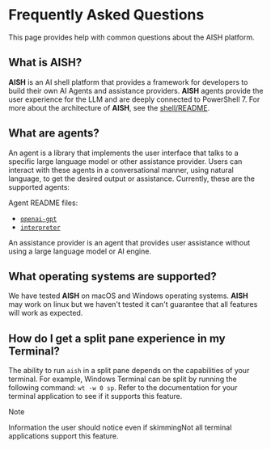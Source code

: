 # Frequently Asked Questions

This page provides help with common questions about the AISH platform.

## What is AISH?

**AISH** is an AI shell platform that provides a framework for developers to build their own AI
Agents and assistance providers. **AISH** agents provide the user experience for the LLM and are
deeply connected to PowerShell 7. For more about the architecture of **AISH**, see the
[shell/README][01].

## What are agents?

An agent is a library that implements the user interface that talks to a specific large language
model or other assistance provider. Users can interact with these agents in a conversational manner,
using natural language, to get the desired output or assistance. Currently, these are the supported
agents:

Agent README files:

- [`openai-gpt`][04]
- [`interpreter`][03]

An assistance provider is an agent that provides user assistance without using a large language
model or AI engine.

## What operating systems are supported?

We have tested **AISH** on macOS and Windows operating systems. **AISH** may work on linux but we
haven't tested it can't guarantee that all features will work as expected.

## How do I get a split pane experience in my Terminal?

The ability to run `aish` in a split pane depends on the capabilities of your terminal. For example,
Windows Terminal can be split by running the following command: `wt -w 0 sp`. Refer to the
documentation for your terminal application to see if it supports this feature.

> [!NOTE]
> Information the user should notice even if skimmingNot all terminal applications support this
> feature.

<!-- link references -->
[01]: ../shell/README.md
[03]: ./shell/AIShell.Interpreter.Agent/README.md
[04]: ./shell/AIShell.OpenAI.Agent/README.md
